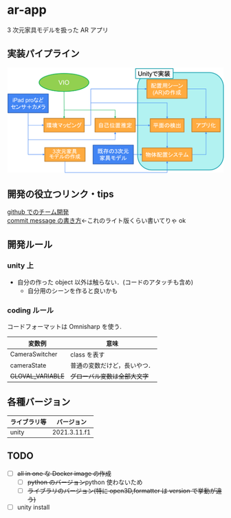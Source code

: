 # ar-app

3 次元家具モデルを扱った AR アプリ

## 実装パイプライン

<img src="imgs/overview.png">

## 開発の役立つリンク・tips

[github でのチーム開発](https://qiita.com/siida36/items/880d92559af9bd245c34)<br>
[commit message の書き方](https://qiita.com/itosho/items/9565c6ad2ffc24c09364)<-これのライト版くらい書いてりゃ ok

## 開発ルール

### unity 上

- 自分の作った object 以外は触らない．(コードのアタッチも含め)
  - 自分用のシーンを作ると良いかも

### coding ルール

コードフォーマットは Omnisharp を使う.

| 変数例              | 意味                           |
| ------------------- | ------------------------------ |
| CameraSwitcher      | class を表す                   |
| cameraState         | 普通の変数だけど，長いやつ．   |
| ~~GLOVAL_VARIABLE~~ | ~~グローバル変数は全部大文字~~ |

## 各種バージョン

| ライブラリ等 | バージョン   |
| ------------ | ------------ |
| unity        | 2021.3.11.f1 |

## TODO

- [ ] ~~all in one な Docker image の作成~~
  - [ ] ~~python のバージョン~~python 使わないため
  - [ ] ~~ライブラリのバージョン(特に open3D,formatter は version で挙動が違う)~~
- [ ] unity install
